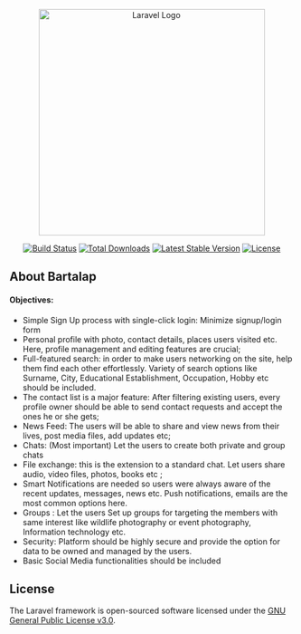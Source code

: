 <p align="center"><a href="https://laravel.com" target="_blank"><img src="https://raw.githubusercontent.com/laravel/art/master/logo-lockup/5%20SVG/2%20CMYK/1%20Full%20Color/laravel-logolockup-cmyk-red.svg" width="400" alt="Laravel Logo"></a></p>

<p align="center">
<a href="https://github.com/laravel/framework/actions"><img src="https://github.com/laravel/framework/workflows/tests/badge.svg" alt="Build Status"></a>
<a href="https://packagist.org/packages/laravel/framework"><img src="https://img.shields.io/packagist/dt/laravel/framework" alt="Total Downloads"></a>
<a href="https://packagist.org/packages/laravel/framework"><img src="https://img.shields.io/packagist/v/laravel/framework" alt="Latest Stable Version"></a>
<a href="https://packagist.org/packages/laravel/framework"><img src="https://img.shields.io/packagist/l/laravel/framework" alt="License"></a>
</p>




## About Bartalap
#### Objectives:
- Simple Sign Up process with single-click login: Minimize signup/login form
- Personal profile with photo, contact details, places users visited etc. Here, profile management
and editing features are crucial;
- Full-featured search: in order to make users networking on the site, help them find each other
effortlessly. Variety of search options like Surname, City, Educational Establishment, Occupation,
Hobby etc should be included.
- The contact list is a major feature: After filtering existing users, every profile owner should be
able to send contact requests and accept the ones he or she gets;
-  News Feed: The users will be able to share and view news from their lives, post media files, add
updates etc;
- Chats: (Most important) Let the users to create both private and group chats
- File exchange: this is the extension to a standard chat. Let users share audio, video files, photos,
books etc ;
- Smart Notifications are needed so users were always aware of the recent updates, messages,
news etc. Push notifications, emails are the most common options here.
- Groups : Let the users Set up groups for targeting the members with same interest like wildlife
photography or event photography, Information technology etc.
- Security: Platform should be highly secure and provide the option for data to be owned and
managed by the users.
- Basic Social Media functionalities should be included

<!-- ## About Laravel

Laravel is a web application framework with expressive, elegant syntax. We believe development must be an enjoyable and creative experience to be truly fulfilling. Laravel takes the pain out of development by easing common tasks used in many web projects, such as:

- [Simple, fast routing engine](https://laravel.com/docs/routing).
- [Powerful dependency injection container](https://laravel.com/docs/container).
- Multiple back-ends for [session](https://laravel.com/docs/session) and [cache](https://laravel.com/docs/cache) storage.
- Expressive, intuitive [database ORM](https://laravel.com/docs/eloquent).
- Database agnostic [schema migrations](https://laravel.com/docs/migrations).
- [Robust background job processing](https://laravel.com/docs/queues).
- [Real-time event broadcasting](https://laravel.com/docs/broadcasting).

Laravel is accessible, powerful, and provides tools required for large, robust applications. -->
<!-- ### Premium Partners

- **[Vehikl](https://vehikl.com/)**
- **[Tighten Co.](https://tighten.co)**
- **[Kirschbaum Development Group](https://kirschbaumdevelopment.com)**
- **[64 Robots](https://64robots.com)**
- **[Cubet Techno Labs](https://cubettech.com)**
- **[Cyber-Duck](https://cyber-duck.co.uk)**
- **[Many](https://www.many.co.uk)**
- **[Webdock, Fast VPS Hosting](https://www.webdock.io/en)**
- **[DevSquad](https://devsquad.com)**
- **[Curotec](https://www.curotec.com/services/technologies/laravel/)**
- **[OP.GG](https://op.gg)**
- **[WebReinvent](https://webreinvent.com/?utm_source=laravel&utm_medium=github&utm_campaign=patreon-sponsors)**
- **[Lendio](https://lendio.com)** -->



## License
The Laravel framework is open-sourced software licensed under the [GNU General Public License v3.0](https://www.gnu.org/licenses/gpl-3.0.en.html).